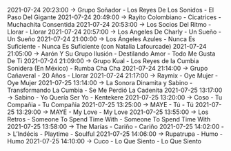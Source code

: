 2021-07-24 20:23:00 -> Grupo Soñador - Los Reyes De Los Sonidos - El Paso Del Gigante
2021-07-24 20:49:00 -> Rayito Colombiano - Cicatrices - Muchachita Consentida
2021-07-24 20:53:00 -> Los Socios Del Ritmo - Llorar - Llorar
2021-07-24 20:57:00 -> Los Angeles De Charly - Un Sueño - Un Sueño
2021-07-24 21:00:00 -> Los Ángeles Azules - Nunca Es Suficiente - Nunca Es Suficiente (con Natalia Lafourcade)
2021-07-24 21:05:00 -> Aarón Y Su Grupo Ilusión - Destilando Amor - Todo Me Gusta De Ti
2021-07-24 21:09:00 -> Grupo Kual - Los Reyes de la Cumbia Sonidera (En México) - Rumba Cha Cha
2021-07-24 21:14:00 -> Grupo Cañaveral - 20 Años - Llorar
2021-07-24 21:17:00 -> Raymix - Oye Mujer - Oye Mujer
2021-07-25 13:14:00 -> La Sonora Dinamita y Sabino - Transformando La Cumbia - Se Me Perdió La Cadenita
2021-07-25 13:17:00 -> Sabino - Yo Quería Ser Yo - Kentekere
2021-07-25 13:20:00 -> Coso - Tu Compañia - Tu Compañia
2021-07-25 13:25:00 -> MAYE - Tú - Tú
2021-07-25 13:29:00 -> MAYE - My Love - My Love
2021-07-25 13:55:00 -> Los Retros - Someone To Spend Time With - Someone To Spend Time With
2021-07-25 13:58:00 -> The Marías - Cariño - Cariño
2021-07-25 14:02:00 -> L’Indécis - Playtime - Soulful
2021-07-25 14:06:00 -> Rupatrupa - Humo - Humo
2021-07-25 14:10:00 -> Cuco - Lo Que Siento - Lo Que Siento
